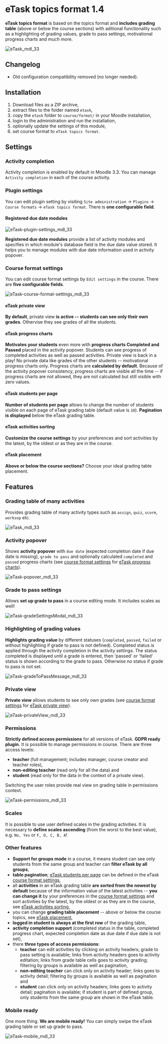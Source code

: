 # eTask topics format 1.4

**eTask topics format** is based on the topics format and **includes grading table** (above or below the course sections) with aditional functionality such as a highlighting of grading values, grade to pass settings, motivational progress charts and much more.

![eTask_mdl_33](https://bitbucket.org/repo/obeE8n/images/3001788952-eTask_mdl_33.png)

## Changelog

- Old configuration compatibility removed (no longer needed).

## Installation

1. Download files as a ZIP archive,
2. extract files to the folder named `etask`,
3. copy the `etask` folder to `course/format/` in your Moodle installation,
4. login to the administration and run the installation,
5. optionally update the settings of this module,
6. set course format to `eTask topics format`.

## Settings

### Activity completion

Activity completion is enabled by default in Moodle 3.3. You can manage `Activity completion` in each of the course activity.

### Plugin settings

You can edit plugin setting by visiting `Site administration` -> `Plugins` -> `Course formats` -> `eTask topics format`. There is **one configurable field**.

#### Registered due date modules

![eTask-plugin-settings_mdl_33](https://bitbucket.org/repo/obeE8n/images/252286885-eTask-pluginSettings_mdl_33.png)

**Registered due date modules** provide a list of activity modules and specifies in which module's database field is the due date value stored. It helps you to menage modules with due date information used in activity popover.

### Course format settings

You can edit course format settings by `Edit settings` in the course. There are **five configurable fields**.

![eTask-course-format-settings_mdl_33](https://bitbucket.org/repo/obeE8n/images/2743431468-eTask-courseFormatSettings_mdl_33.png)

#### eTask private view

**By default**, private view **is active -- students can see only their own grades**. Othervise they see grades of all the students.

#### eTask progress charts 

**Motivates your students** even more with **progress charts Completed and Passed** placed in the activity popover. Students can see progress of completed activities as well as passed activities. Private view is back in a play! No private data like grades of the other students -- motivational progress charts only. Progress charts are **calculated by default**. Because of the activity popover consistency, progress charts are visible all the time -- if progress charts are not allowed, they are not calculated but still visible with zero values.

#### eTask students per page

**Number of students per page** allows to change the number of students visible on each page of eTask grading table (default value is `10`). **Pagination is displayed** below the eTask grading table.

#### eTask activities sorting

**Customize the course settings** by your preferences and sort activities by the latest, by the oldest or as they are in the course.

#### eTask placement

**Above or below the course sections?** Choose your ideal grading table placement.

## Features

### Grading table of many activities

Provides grading table of many activity types such as `assign`, `quiz`, `scorm`, `worksop` etc.

![eTask_mdl_33](https://bitbucket.org/repo/obeE8n/images/3001788952-eTask_mdl_33.png)

### Activity popover

Shows **activity popover** with `due date` (expected completion date if due date is missing), `grade to pass` and optionally calculated `completed` and `passed` progress charts (see [course format settings](#markdown-header-course-format-settings) for [eTask progress charts](#markdown-header-etask-progress-charts)).

![eTask-popover_mdl_33](https://bitbucket.org/repo/obeE8n/images/3289160212-eTask-popover_mdl_33.png)

### Grade to pass settings

Allows **set up grade to pass** in a course editing mode. It includes scales as well!

![eTask-gradeSettingsModal_mdl_33](https://bitbucket.org/repo/obeE8n/images/1984496429-eTask-gradeSettingsModal_mdl_33.png)

### Highlighting of grading values

**Highlights grading value** by different statuses (`completed`, `passed`, `failed` or without highlighting if grade to pass is not defined). Completed status is applied through the activity completion in the activity settings. The status completed is displayed until a grade is entered, then 'passed' or 'failed' status is shown according to the grade to pass. Otherwise no status if grade to pass is not set.

![eTask-gradeToPassMessage_mdl_33](https://bitbucket.org/repo/obeE8n/images/2273389916-eTask-gradeToPassMessage_mdl_33.png)

### Private view

**Private view** allows students to see only own grades (see [course format settings](#markdown-header-course-format-settings) for [eTask private view](#markdown-header-etask-private-view)).

![eTask-privateView_mdl_33](https://bitbucket.org/repo/obeE8n/images/3438527201-eTask-privateView_mdl_33.png)

### Permissions

**Strictly defined access permissions** for all versions of eTask. **GDPR ready plugin.** It is possible to manage permissions in course. There are three access levels:

- **teacher** (full management; includes manager, course creator and teacher roles),
- **non-editing teacher** (read only for all the data) and
- **student** (read only for the data in the context of a private view).

Switching the user roles provide real view on grading table in permissions context.

![eTask-permissions_mdl_33](https://bitbucket.org/repo/obeE8n/images/568563207-eTask-permissions_mdl_33.png)

### Scales

It is possible to use user defined scales in the grading activities. It is necessary to **define scales ascending** (from the worst to the best value), e.g. `No, Yes` or `F, D, C, B, A`!

### Other features

- **Support for groups mode** in a course, it means student can see only students from the same group and teacher can **filter eTask by all groups**,
- **table pagination**; [eTask students per page](#markdown-header-etask-students-per-page) can be defined in the eTask [course format settings](#markdown-header-course-format-settings),
- all **activities** in an eTask grading table **are sorted from the newest by default** because of the information value of the latest activities -- **you can change it** by your preferences in the [course format settings](#markdown-header-course-format-settings) and sort activities by the latest, by the oldest or as they are in the course, see [eTask activities sorting](#markdown-header-etask-activities-sorting),
- you can change **grading table placement** -- above or below the course topics, see [eTask placement](#markdown-header-etask-placement),
- **logged in student is always at the first row** of the grading table,
- **activity completion support** (completed status in the table, completed progress chart, expected completion date as due date if due date is not set),
- there **three types of access permissions**:
    - **teacher** can edit activities by clicking on activity headers; grade to pass setting is available; links from activity headers goes to activity editation; links from grade table cells goes to activity grading; filtering by groups is available as well as pagination,
    - **non-editing teacher** can click only on activity header; links goes to activity detail; filtering by groups is available as well as pagination and
    - **student** can click only on activity headers; links goes to activity detail; pagination is available; if student is part of defined group, only students from the same group are shown in the eTask table.

### Mobile ready

One more thing. **We are mobile ready!** You can simply swipe the eTask grading table or set up grade to pass.

![eTask-mobile_mdl_33](https://bitbucket.org/repo/obeE8n/images/884595084-eTask-mobile_mdl_33.png)
